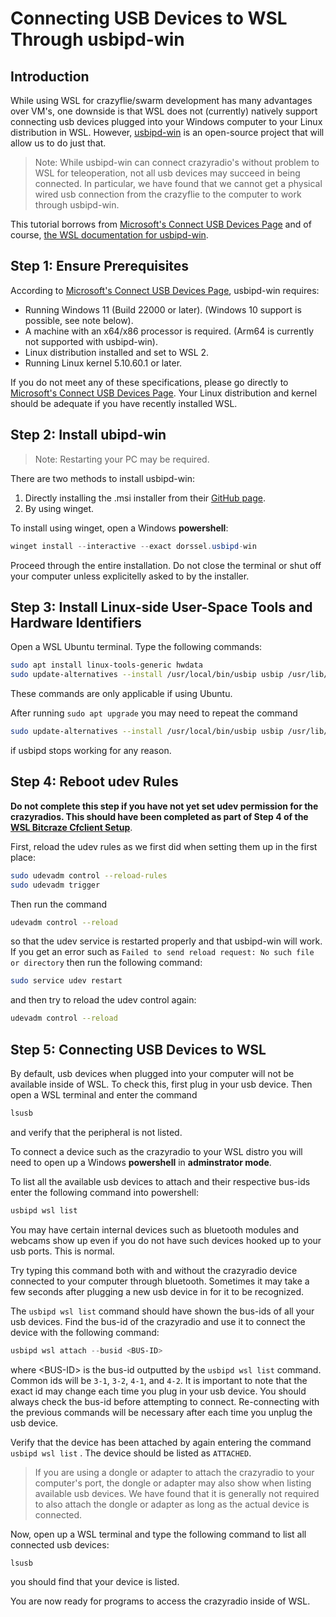 # Connecting USB Devices to WSL Through usbipd-win

## Introduction

While using WSL for crazyflie/swarm development has many advantages over VM's, one downside is that WSL does not (currently) natively support connecting usb devices plugged into your Windows computer to your Linux distribution in WSL. However, [usbipd-win](https://github.com/dorssel/usbipd-win) is an open-source project that will allow us to do just that. 

>Note: While usbipd-win can connect crazyradio's without problem to WSL for teleoperation, not all usb devices may succeed in being connected. In particular, we have found that we cannot get a physical wired usb connection from the crazyflie to the computer to work through usbipd-win.

This tutorial borrows from [Microsoft's Connect USB Devices Page](https://learn.microsoft.com/en-us/windows/wsl/connect-usb) and of course, [the WSL documentation for usbipd-win](https://github.com/dorssel/usbipd-win/wiki/WSL-support). 

## Step 1: Ensure Prerequisites

According to [Microsoft's Connect USB Devices Page](https://learn.microsoft.com/en-us/windows/wsl/connect-usb), usbipd-win requires:
* Running Windows 11 (Build 22000 or later). (Windows 10 support is possible, see note below).
* A machine with an x64/x86 processor is required. (Arm64 is currently not supported with usbipd-win).
* Linux distribution installed and set to WSL 2.
* Running Linux kernel 5.10.60.1 or later.

If you do not meet any of these specifications, please go directly to [Microsoft's Connect USB Devices Page](https://learn.microsoft.com/en-us/windows/wsl/connect-usb). Your Linux distribution and kernel should be adequate if you have recently installed WSL. 

## Step 2: Install ubipd-win

>Note: Restarting your PC may be required.

There are two methods to install usbipd-win: 

1. Directly installing the .msi installer from their [GitHub page](https://github.com/dorssel/usbipd-win).
2. By using winget. 

To install using winget, open a Windows **powershell**:
``` powershell
winget install --interactive --exact dorssel.usbipd-win
```

Proceed through the entire installation. Do not close the terminal or shut off your computer unless explicitelly asked to by the installer. 

## Step 3: Install Linux-side User-Space Tools and Hardware Identifiers

Open a WSL Ubuntu terminal. Type the following commands: 

``` bash
sudo apt install linux-tools-generic hwdata
sudo update-alternatives --install /usr/local/bin/usbip usbip /usr/lib/linux-tools/*-generic/usbip 20
```

These commands are only applicable if using Ubuntu.

After running `sudo apt upgrade` you may need to repeat the command 
``` bash
sudo update-alternatives --install /usr/local/bin/usbip usbip /usr/lib/linux-tools/*-generic/usbip 20
```
if usbipd stops working for any reason. 

## Step 4: Reboot udev Rules

**Do not complete this step if you have not yet set udev permission for the crazyradios. This should have been completed as part of Step 4 of the [WSL Bitcraze Cfclient Setup](WSL_2_Bitcraze_Cfclient_Setup.md)**. 

First, reload the udev rules as we first did when setting them up in the first place:
``` bash
sudo udevadm control --reload-rules
sudo udevadm trigger
```

Then run the command
``` bash
udevadm control --reload
```
so that the udev service is restarted properly and that usbipd-win will work. If you get an error such as `Failed to send reload request: No such file or directory` then run the following command:
``` bash
sudo service udev restart
```
and then try to reload the udev control again: 
``` bash
udevadm control --reload
```

## Step 5: Connecting USB Devices to WSL 

By default, usb devices when plugged into your computer will not be available inside of WSL. To check this, first plug in your usb device. Then open a WSL terminal and enter the command 
``` bash
lsusb
```
and verify that the peripheral is not listed. 

To connect a device such as the crazyradio to your WSL distro you will need to open up a Windows **powershell** in **adminstrator mode**. 

To list all the available usb devices to attach and their respective bus-ids enter the following command into powershell:
``` powershell
usbipd wsl list
```
You may have certain internal devices such as bluetooth modules and webcams show up even if you do not have such devices hooked up to your usb ports. This is normal. 

Try typing this command both with and without the crazyradio device connected to your computer through bluetooth. Sometimes it may take a few seconds after plugging a new usb device in for it to be recognized. 

The `usbipd wsl list` command should have shown the bus-ids of all your usb devices. Find the bus-id of the crazyradio and use it to connect the device with the following command:
``` powershell
usbipd wsl attach --busid <BUS-ID>
```
where \<BUS-ID> is the bus-id outputted by the `usbipd wsl list` command. Common ids will be `3-1`, `3-2`, `4-1`, and `4-2`. It is important to note that the exact id may change each time you plug in your usb device. You should always check the bus-id before attempting to connect. Re-connecting with the previous commands will be necessary after each time you unplug the usb device. 

Verify that the device has been attached by again entering the command
```usbipd wsl list``` . The device should be listed as `ATTACHED`.

> If you are using a dongle or adapter to attach the crazyradio to your computer's port, the dongle or adapter may also show when listing available usb devices. We have found that it is generally not required to also attach the dongle or adapter as long as the actual device is connected. 

Now, open up a WSL terminal and type the following command to list all connected usb devices: 
``` bash
lsusb
```
you should find that your device is listed.

You are now ready for programs to access the crazyradio inside of WSL. 
